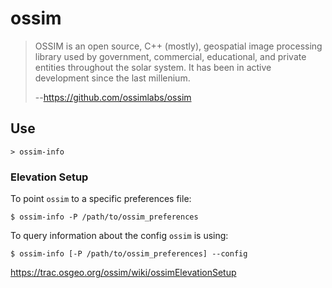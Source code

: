 # ossim

> OSSIM is an open source, C++ (mostly), geospatial image processing library used by government, commercial, educational, and private entities throughout the solar system. It has been in active development since the last millenium.
>
> --https://github.com/ossimlabs/ossim

## Use

```
> ossim-info
```



### Elevation Setup

To point `ossim` to a specific preferences file:
```
$ ossim-info -P /path/to/ossim_preferences
```

To query information about the config `ossim` is using:
```
$ ossim-info [-P /path/to/ossim_preferences] --config
```

https://trac.osgeo.org/ossim/wiki/ossimElevationSetup
